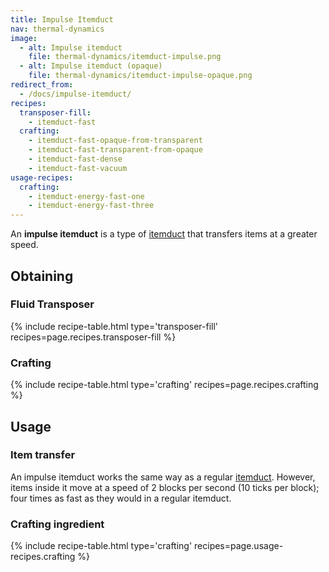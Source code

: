 ```yaml
---
title: Impulse Itemduct
nav: thermal-dynamics
image:
  - alt: Impulse itemduct
    file: thermal-dynamics/itemduct-impulse.png
  - alt: Impulse itemduct (opaque)
    file: thermal-dynamics/itemduct-impulse-opaque.png
redirect_from:
  - /docs/impulse-itemduct/
recipes:
  transposer-fill:
    - itemduct-fast
  crafting:
    - itemduct-fast-opaque-from-transparent
    - itemduct-fast-transparent-from-opaque
    - itemduct-fast-dense
    - itemduct-fast-vacuum
usage-recipes:
  crafting:
    - itemduct-energy-fast-one
    - itemduct-energy-fast-three
---
```


An **impulse itemduct** is a type of [itemduct](/docs/itemduct/) that transfers
items at a greater speed.


Obtaining
---------

### Fluid Transposer
{% include recipe-table.html type='transposer-fill' recipes=page.recipes.transposer-fill %}

### Crafting
{% include recipe-table.html type='crafting' recipes=page.recipes.crafting %}


Usage
-----

### Item transfer
An impulse itemduct works the same way as a regular [itemduct](/docs/itemduct/).
However, items inside it move at a speed of 2 blocks per second (10 ticks per
block); four times as fast as they would in a regular itemduct.

### Crafting ingredient
{% include recipe-table.html type='crafting' recipes=page.usage-recipes.crafting %}
